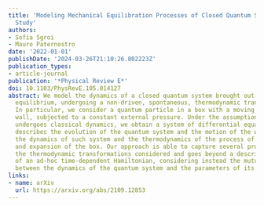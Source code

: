 ```yaml
---
title: 'Modeling Mechanical Equilibration Processes of Closed Quantum Systems: A Case
  Study'
authors:
- Sofia Sgroi
- Mauro Paternostro
date: '2022-01-01'
publishDate: '2024-03-26T21:10:26.802223Z'
publication_types:
- article-journal
publication: '*Physical Review E*'
doi: 10.1103/PhysRevE.105.014127
abstract: We model the dynamics of a closed quantum system brought out of mechanical
  equilibrium, undergoing a non-driven, spontaneous, thermodynamic transformation.
  In particular, we consider a quantum particle in a box with a moving and insulating
  wall, subjected to a constant external pressure. Under the assumption that the wall
  undergoes classical dynamics, we obtain a system of differential equations that
  describes the evolution of the quantum system and the motion of the wall. We study
  the dynamics of such system and the thermodynamics of the process of compression
  and expansion of the box. Our approach is able to capture several properties of
  the thermodynamic transformations considered and goes beyond a description in terms
  of an ad-hoc time-dependent Hamiltonian, considering instead the mutual interactions
  between the dynamics of the quantum system and the parameters of its Hamiltonian.
links:
- name: arXiv
  url: https://arxiv.org/abs/2109.12853
---
```

